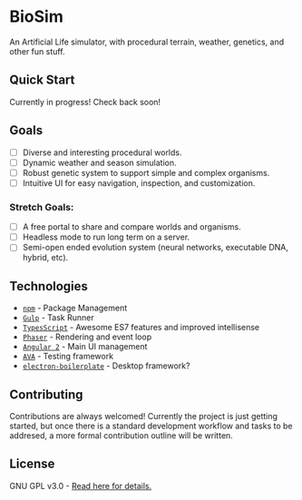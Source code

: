 # BioSim

An Artificial Life simulator, with procedural terrain, weather, genetics, and other fun stuff.

## Quick Start

Currently in progress! Check back soon!

## Goals

 - [ ] Diverse and interesting procedural worlds.
 - [ ] Dynamic weather and season simulation.
 - [ ] Robust genetic system to support simple and complex organisms.
 - [ ] Intuitive UI for easy navigation, inspection, and customization.
 
 ### Stretch Goals:
 
 - [ ] A free portal to share and compare worlds and organisms.
 - [ ] Headless mode to run long term on a server.
 - [ ] Semi-open ended evolution system (neural networks, executable DNA, hybrid, etc).

## Technologies

 - [`npm`](https://github.com/npm/npm) - Package Management
 - [`Gulp`](https://github.com/gulpjs/gulp) - Task Runner
 - [`TypesScript`](https://github.com/Microsoft/TypeScript) - Awesome ES7 features and improved intellisense
 - [`Phaser`](https://github.com/photonstorm/phaser) - Rendering and event loop
 - [`Angular 2`](https://github.com/angular/angular) - Main UI management
 - [`AVA`](https://github.com/avajs/ava) - Testing framework
 - [`electron-boilerplate`](https://github.com/szwacz/electron-boilerplate) - Desktop framework?

## Contributing

Contributions are always welcomed! Currently the project is just getting started, but once there is a standard development workflow and tasks to be addresed, a more formal contribution outline will be written.

## License

GNU GPL v3.0 -  [Read here for details.](https://github.com/JimmyBoh/bio-sim/blob/master/LICENSE)
